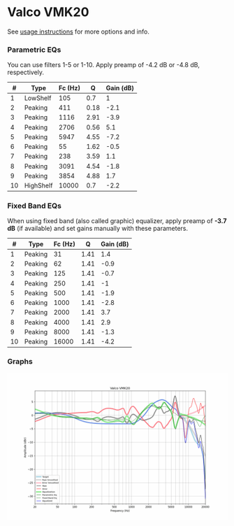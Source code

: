 # Valco VMK20
See [usage instructions](https://github.com/jaakkopasanen/AutoEq#usage) for more options and info.

### Parametric EQs
You can use filters 1-5 or 1-10. Apply preamp of -4.2 dB or -4.8 dB, respectively.

|   # | Type      |   Fc (Hz) |    Q |   Gain (dB) |
|-----|-----------|-----------|------|-------------|
|   1 | LowShelf  |       105 | 0.7  |         1   |
|   2 | Peaking   |       411 | 0.18 |        -2.1 |
|   3 | Peaking   |      1116 | 2.91 |        -3.9 |
|   4 | Peaking   |      2706 | 0.56 |         5.1 |
|   5 | Peaking   |      5947 | 4.55 |        -7.2 |
|   6 | Peaking   |        55 | 1.62 |        -0.5 |
|   7 | Peaking   |       238 | 3.59 |         1.1 |
|   8 | Peaking   |      3091 | 4.54 |        -1.8 |
|   9 | Peaking   |      3854 | 4.88 |         1.7 |
|  10 | HighShelf |     10000 | 0.7  |        -2.2 |

### Fixed Band EQs
When using fixed band (also called graphic) equalizer, apply preamp of **-3.7 dB** (if available) and set gains manually with these parameters.

|   # | Type    |   Fc (Hz) |    Q |   Gain (dB) |
|-----|---------|-----------|------|-------------|
|   1 | Peaking |        31 | 1.41 |         1.4 |
|   2 | Peaking |        62 | 1.41 |        -0.9 |
|   3 | Peaking |       125 | 1.41 |        -0.7 |
|   4 | Peaking |       250 | 1.41 |        -1   |
|   5 | Peaking |       500 | 1.41 |        -1.9 |
|   6 | Peaking |      1000 | 1.41 |        -2.8 |
|   7 | Peaking |      2000 | 1.41 |         3.7 |
|   8 | Peaking |      4000 | 1.41 |         2.9 |
|   9 | Peaking |      8000 | 1.41 |        -1.3 |
|  10 | Peaking |     16000 | 1.41 |        -4.2 |

### Graphs
![](./Valco%20VMK20.png)

